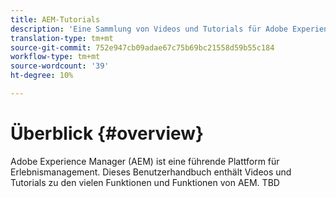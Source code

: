 ```yaml
---
title: AEM-Tutorials
description: 'Eine Sammlung von Videos und Tutorials für Adobe Experience Manager. '
translation-type: tm+mt
source-git-commit: 752e947cb09adae67c75b69bc21558d59b55c184
workflow-type: tm+mt
source-wordcount: '39'
ht-degree: 10%

---
```



# Überblick {#overview}

Adobe Experience Manager (AEM) ist eine führende Plattform für Erlebnismanagement. Dieses Benutzerhandbuch enthält Videos und Tutorials zu den vielen Funktionen und Funktionen von AEM. TBD